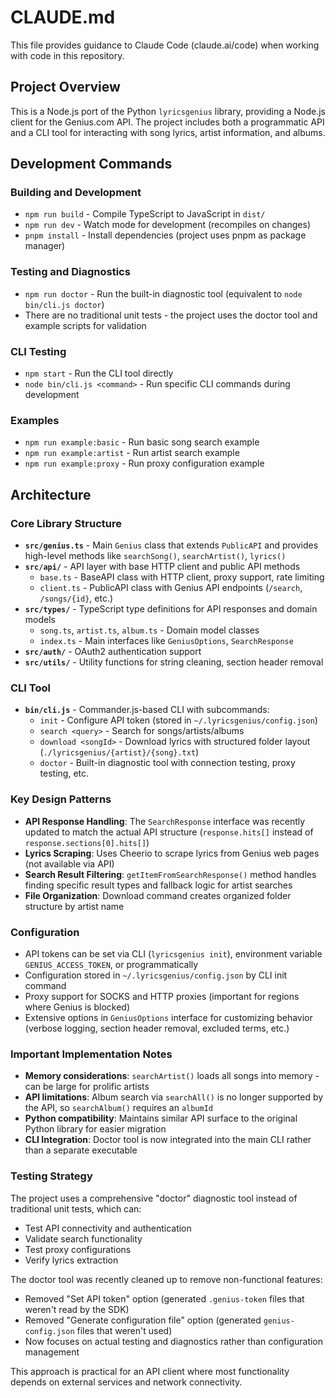 # CLAUDE.md

This file provides guidance to Claude Code (claude.ai/code) when working with code in this repository.

## Project Overview

This is a Node.js port of the Python `lyricsgenius` library, providing a Node.js client for the Genius.com API. The project includes both a programmatic API and a CLI tool for interacting with song lyrics, artist information, and albums.

## Development Commands

### Building and Development
- `npm run build` - Compile TypeScript to JavaScript in `dist/`
- `npm run dev` - Watch mode for development (recompiles on changes)
- `pnpm install` - Install dependencies (project uses pnpm as package manager)

### Testing and Diagnostics
- `npm run doctor` - Run the built-in diagnostic tool (equivalent to `node bin/cli.js doctor`)
- There are no traditional unit tests - the project uses the doctor tool and example scripts for validation

### CLI Testing
- `npm start` - Run the CLI tool directly
- `node bin/cli.js <command>` - Run specific CLI commands during development

### Examples
- `npm run example:basic` - Run basic song search example
- `npm run example:artist` - Run artist search example  
- `npm run example:proxy` - Run proxy configuration example

## Architecture

### Core Library Structure
- **`src/genius.ts`** - Main `Genius` class that extends `PublicAPI` and provides high-level methods like `searchSong()`, `searchArtist()`, `lyrics()`
- **`src/api/`** - API layer with base HTTP client and public API methods
  - `base.ts` - BaseAPI class with HTTP client, proxy support, rate limiting
  - `client.ts` - PublicAPI class with Genius API endpoints (`/search`, `/songs/{id}`, etc.)
- **`src/types/`** - TypeScript type definitions for API responses and domain models
  - `song.ts`, `artist.ts`, `album.ts` - Domain model classes
  - `index.ts` - Main interfaces like `GeniusOptions`, `SearchResponse`
- **`src/auth/`** - OAuth2 authentication support
- **`src/utils/`** - Utility functions for string cleaning, section header removal

### CLI Tool
- **`bin/cli.js`** - Commander.js-based CLI with subcommands:
  - `init` - Configure API token (stored in `~/.lyricsgenius/config.json`)
  - `search <query>` - Search for songs/artists/albums
  - `download <songId>` - Download lyrics with structured folder layout (`./lyricsgenius/{artist}/{song}.txt`)
  - `doctor` - Built-in diagnostic tool with connection testing, proxy testing, etc.

### Key Design Patterns
- **API Response Handling**: The `SearchResponse` interface was recently updated to match the actual API structure (`response.hits[]` instead of `response.sections[0].hits[]`)
- **Lyrics Scraping**: Uses Cheerio to scrape lyrics from Genius web pages (not available via API)
- **Search Result Filtering**: `getItemFromSearchResponse()` method handles finding specific result types and fallback logic for artist searches
- **File Organization**: Download command creates organized folder structure by artist name

### Configuration
- API tokens can be set via CLI (`lyricsgenius init`), environment variable `GENIUS_ACCESS_TOKEN`, or programmatically
- Configuration stored in `~/.lyricsgenius/config.json` by CLI init command
- Proxy support for SOCKS and HTTP proxies (important for regions where Genius is blocked)
- Extensive options in `GeniusOptions` interface for customizing behavior (verbose logging, section header removal, excluded terms, etc.)

### Important Implementation Notes
- **Memory considerations**: `searchArtist()` loads all songs into memory - can be large for prolific artists
- **API limitations**: Album search via `searchAll()` is no longer supported by the API, so `searchAlbum()` requires an `albumId`
- **Python compatibility**: Maintains similar API surface to the original Python library for easier migration
- **CLI Integration**: Doctor tool is now integrated into the main CLI rather than a separate executable

### Testing Strategy
The project uses a comprehensive "doctor" diagnostic tool instead of traditional unit tests, which can:
- Test API connectivity and authentication
- Validate search functionality
- Test proxy configurations
- Verify lyrics extraction

The doctor tool was recently cleaned up to remove non-functional features:
- Removed "Set API token" option (generated `.genius-token` files that weren't read by the SDK)
- Removed "Generate configuration file" option (generated `genius-config.json` files that weren't used)
- Now focuses on actual testing and diagnostics rather than configuration management

This approach is practical for an API client where most functionality depends on external services and network connectivity.